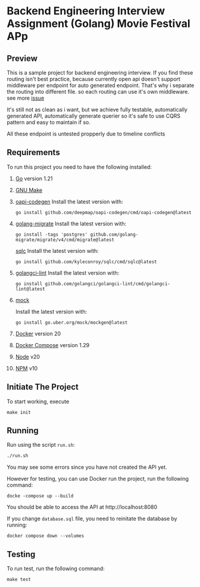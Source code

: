 # Backend Engineering Interview Assignment (Golang) Movie Festival APp

## Preview
This is a sample project for backend engineering interview.
If you find these routing isn't best practice, because currently open api doesn't support middleware per endpoint for auto generated endpoint.
That's why i separate the routing into different file. so each routing can use it's own middleware. see more [issue](https://github.com/oapi-codegen/oapi-codegen/issues/518)

It's still not as clean as i want, but we achieve fully testable, automatically generated API, automatically generate querier so it's safe to use CQRS pattern and easy to maintain if so.

All these endpoint is untested propperly due to timeline conflicts

## Requirements

To run this project you need to have the following installed:

1. [Go](https://golang.org/doc/install) version 1.21
2. [GNU Make](https://www.gnu.org/software/make/)
3. [oapi-codegen](https://github.com/deepmap/oapi-codegen)
    Install the latest version with:
    ```
    go install github.com/deepmap/oapi-codegen/cmd/oapi-codegen@latest
    ```
4. [golang-migrate](https://github.com/golang-migrate/migrate)
    Install the latest version with:
    ```
    go install -tags 'postgres' github.com/golang-migrate/migrate/v4/cmd/migrate@latest
    ```
    [sqlc](github.com/kyleconroy/sqlc)
    Install the latest version with:
    ```
    go install github.com/kyleconroy/sqlc/cmd/sqlc@latest
    ```
5. [golangci-lint](https://github.com/deepmap/oapi-codegen)
    Install the latest version with:
    ```
    go install github.com/golangci/golangci-lint/cmd/golangci-lint@latest
    ```
6. [mock](https://github.com/uber-go/mock)

    Install the latest version with:
    ```
    go install go.uber.org/mock/mockgen@latest
    ```

7. [Docker](https://docs.docker.com/get-docker/) version 20

8. [Docker Compose](https://docs.docker.com/compose/install/) version 1.29

9. [Node](https://nodejs.org/en) v20

10. [NPM](https://www.npmjs.com/) v10

## Initiate The Project

To start working, execute

```
make init
```

## Running

Run using the script `run.sh`:

```bash
./run.sh
```

You may see some errors since you have not created the API yet.

However for testing, you can use Docker run the project, run the following command:

```
docke -compose up --build
```

You should be able to access the API at http://localhost:8080

If you change `database.sql` file, you need to reinitate the database by running:

```
docker compose down --volumes
```

## Testing

To run test, run the following command:

```
make test
```
